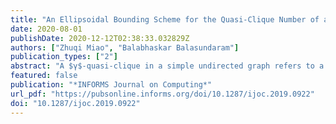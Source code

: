 ```yaml
---
title: "An Ellipsoidal Bounding Scheme for the Quasi-Clique Number of a Graph"
date: 2020-08-01
publishDate: 2020-12-12T02:38:33.032829Z
authors: ["Zhuqi Miao", "Balabhaskar Balasundaram"]
publication_types: ["2"]
abstract: "A $γ$-quasi-clique in a simple undirected graph refers to a subset of vertices that induces a subgraph with edge density at least $γ ın [0,1]$. When $γ=1$, this definition corresponds to a classical clique. When $γ<1$, it relaxes the requirement of all possible edges by the clique  definition. Quasi-clique detection has been used in graph-based data mining to  find dense clusters, especially in large-scale error-prone data sets in which the clique model can be overly restrictive. The maximum $γ$-quasi-clique problem,  seeking a $γ$-quasi-clique of maximum cardinality in the given graph, can be formulated as an optimization problem with a linear objective function and a single quadratic constraint in binary variables. This article investigates the Lagrangian dual of this formulation, and develops an upper-bounding technique using the geometry of ellipsoids to bound the Lagrangian dual. The tightness of the upper-bound is compared to those obtained from multiple mixed-integer programming formulations of the problem via experiments on  benchmark instances."
featured: false
publication: "*INFORMS Journal on Computing*"
url_pdf: "https://pubsonline.informs.org/doi/10.1287/ijoc.2019.0922"
doi: "10.1287/ijoc.2019.0922"
---
```


